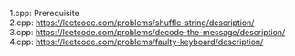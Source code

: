 1.cpp: Prerequisite<br/>
2.cpp: https://leetcode.com/problems/shuffle-string/description/<br/>
3.cpp: https://leetcode.com/problems/decode-the-message/description/<br/>
4.cpp: https://leetcode.com/problems/faulty-keyboard/description/ 
